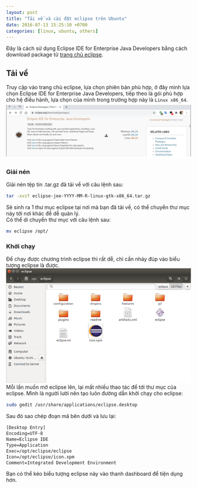 ```yaml
---
layout: post
title: "Tải về và cài đặt eclipse trên Ubuntu"
date: 2016-07-13 15:25:10 +0700
categories: [linux, ubuntu, others]
---
```


Đây là cách sử dụng Eclipse IDE for Enterprise Java Developers bằng cách download package từ [trang chủ eclipse](https://www.eclipse.org/downloads/packages/).

## Tải về
Truy cập vào trang chủ eclipse, lựa chọn phiên bản phù hợp, ở đây mình lựa chọn Eclipse IDE for Enterprise Java Developers, tiếp theo là gói phù hợp cho hệ điều hành, lựa chọn của mình trong trường hợp này là `Linux x86_64`.  
![Download eclipse](/static/img/install-eclipse/Download_eclipse.png)

### Giải nén
Giải nén tệp tin .tar.gz đã tải về với câu lệnh sau:  
```bash
tar -xvzf eclipse-jee-YYYY-MM-R-linux-gtk-x86_64.tar.gz
```
Sẽ sinh ra 1 thư mục eclipse tại nơi mà bạn đã tải về, có thể chuyển thư mục này tới nơi khác để dễ quản lý.  
Có thể di chuyển thư mục với câu lệnh sau:  
```bash
mv eclipse /opt/
```

### Khởi chạy
Để chạy được chương trình eclipse thì rất dễ, chỉ cần nháy đúp vào biểu tượng eclipse là được.
![eclipse](/static/img/install-eclipse/eclipse.png)
Mỗi lần muốn mở eclipse lên, lại mất nhiều thao tác để tới thư mục của eclipse. Mình là người lười nên tạo luôn đường dẫn khởi chạy cho eclipse:  
```bash
sudo gedit /usr/share/applications/eclipse.desktop
```
Sau đó sao chép đoạn mã bên dưới và lưu lại:
```
[Desktop Entry]
Encoding=UTF-8
Name=Eclipse IDE
Type=Application
Exec=/opt/eclipse/eclipse
Icon=/opt/eclipse/icon.xpm
Comment=Integrated Development Environment
```
Bạn có thể kéo biểu tượng eclipse này vào thanh dashboard để tiện dụng hơn.